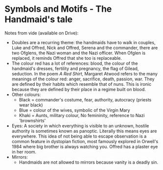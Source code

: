 

# Symbols and Motifs - The Handmaid's tale

Notes from vide (available on Drive):
* Doubles are a recurring theme: the handmaids have to walk in couples, Luke and Offred, Nick and Offred, Serena and the commander, there are two Ofglens, the Nazi woman and the Nazi officer. When Ofglen is replaced, it reminds Offred that she too is replaceable.
* The colour red has a lot of references: blood, the colour of the handmaid's dresses, fertility and pregnancy, the flag of Gilead, seduction. In the poem *A Red Shirt*, Margaret Atwood refers to the many meanings of the colour red: anger, sacrifice, death, passion, war. They are defined by their habits which resemble that of nuns. This is ironic because they are defined by their place in a regime built on blood.
* Other colours:
	* Black = commander's costume, fear, authority, autocracy (priests wear black)
	* Blue = colour of the wives, symbolic of the Virgin Mary
	* Khaki = Aunts, military colour, No femininity, reference to Nazi 'brownshirts'
* Eyes: A society in which everything is visible to an unknown, hostile authority is sometimes known as panoptic. Literally this means eyes are everywhere. This idea of not being able to escape observation is a common feature in dystopian fiction, most famously explored in Orwell's 1984 where big brother is always watching you. Offred has a plaster eye in her room.
* Mirrors:
	* Handmaids are not allowed to mirrors because vanity is a deadly sin.
<!--stackedit_data:
eyJoaXN0b3J5IjpbLTE5OTM5MTU2ODEsLTE3MDQwNTcyNTksLT
IxMzYzODIwMjksMTc3ODYzMjYzNywtMTc5MDgxMzAzNSw1MjI1
MjM5MzFdfQ==
-->
